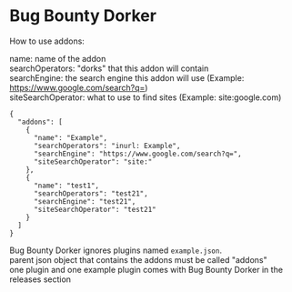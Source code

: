 # Bug Bounty Dorker

How to use addons:

name: name of the addon \
searchOperators: "dorks" that this addon will contain \
searchEngine: the search engine this addon will use (Example: https://www.google.com/search?q=) \
siteSearchOperator: what to use to find sites (Example: site:google.com)

```
{
  "addons": [
    {
      "name": "Example",
      "searchOperators": "inurl: Example",
      "searchEngine": "https://www.google.com/search?q=",
      "siteSearchOperator": "site:"
    },
    {
      "name": "test1",
      "searchOperators": "test21",
      "searchEngine": "test21",
      "siteSearchOperator": "test21"
    }
  ]
}
```
Bug Bounty Dorker ignores plugins named `example.json`. \
parent json object that contains the addons must be called "addons" \
one plugin and one example plugin comes with Bug Bounty Dorker in the releases section

